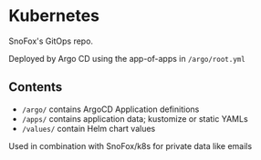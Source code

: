 # Kubernetes
SnoFox's GitOps repo.

Deployed by Argo CD using the app-of-apps in `/argo/root.yml`

## Contents
-  `/argo/` contains ArgoCD Application definitions
- `/apps/` contains application data; kustomize or static YAMLs
- `/values/` contain Helm chart values

Used in combination with SnoFox/k8s for private data like emails
